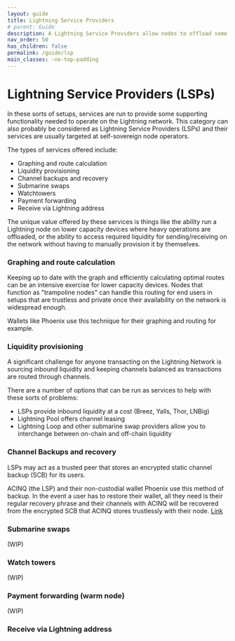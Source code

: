 ```yaml
---
layout: guide
title: Lightning Service Providers
# parent: Guide
description: A Lightning Service Providers allow nodes to offload some capabilities to a remote service. Often times they are used for graphing and route calculation or liquidity provisioning.
nav_order: 50
has_children: false
permalink: /guide/lsp
main_classes: -no-top-padding
---
```


# Lightning Service Providers (LSPs)

In these sorts of setups, services are run to provide some supporting functionality needed to operate on the Lightning network. This category can also probably be considered as Lightning Service Providers (LSPs) and their services are usually targeted at self-sovereign node operators.

The types of services offered include:
- Graphing and route calculation
- Liquidity provisioning
- Channel backups and recovery
- Submarine swaps
- Watchtowers
- Payment forwarding
- Receive via Lightning address

The unique value offered by these services is things like the ability run a Lightning node on lower capacity devices where heavy operations are offloaded, or the ability to access required liquidity for sending/receiving on the network without having to manually provision it by themselves.


### Graphing and route calculation

Keeping up to date with the graph and efficiently calculating optimal routes can be an intensive exercise for lower capacity devices. Nodes that function as "trampoline nodes" can handle this routing for end users in setups that are trustless and private once their availability on the network is widespread enough.

Wallets like Phoenix use this technique for their graphing and routing for example.

### Liquidity provisioning

A significant challenge for anyone transacting on the Lightning Network is sourcing inbound liquidity and keeping channels balanced as transactions are routed through channels.

There are a number of options that can be run as services to help with these sorts of problems:
- LSPs provide inbound liquidity at a cost (Breez, Yalls, Thor, LNBig)
- Lightning Pool offers channel leasing
- Lightning Loop and other submarine swap providers allow you to interchange between on-chain and off-chain liquidity

### Channel Backups and recovery

LSPs may act as a trusted peer that stores an encrypted static channel backup (SCB) for its users.

ACINQ (the LSP) and their non-custodial wallet Phoenix use this method of backup. In the event a user has to restore their wallet, all they need is their regular recovery phrase and their channels with ACINQ will be recovered from the encrypted SCB that ACINQ stores trustlessly with their node. [Link](https://medium.com/@ACINQ/phoenix-wallet-part-3-backup-f63a9470d4e7)

### Submarine swaps

(WIP)

### Watch towers

(WIP)

### Payment forwarding (warm node)

(WIP)

### Receive via Lightning address
